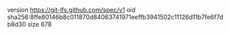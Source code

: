 version https://git-lfs.github.com/spec/v1
oid sha256:8ffe80146b8c011870d84063741971eeffb3941502c11126d11b7fe6f7db8d30
size 878
